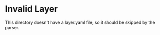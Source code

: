 # Invalid Layer

This directory doesn't have a layer.yaml file, so it should be skipped by the parser.
